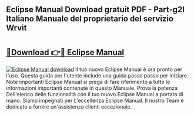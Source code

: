 ## Eclipse Manual Download gratuit PDF - Part-g2l Italiano Manuale del proprietario del servizio Wrvit

# <h2><a href="http://dffiw23.blite.top/?on=Eclipse+Manual">🔗Download 👉🔴 Eclipse Manual</a></h2>

[![Eclipse Manual download](https://i.imgur.com/lujVjoI.png)](http://dffiw23.blite.top/?on=Eclipse+Manual)
Il tuo nuovo Eclipse Manual è ora pronto per l'uso. Questa guida per l'utente include una guida passo passo per iniziare. Note importanti Eclipse Manual si prega di fare riferimento a tutte le informazioni importanti contenute in questo Manuale. Prova la potenza Dell'elenco delle funzionalità con il tuo nuovo Eclipse Manual a portata di mano. Siamo impegnati per L'eccellenza Eclipse Manual. Il nostro Team è dedicato a fornire un'assistenza clienti eccezionale.
